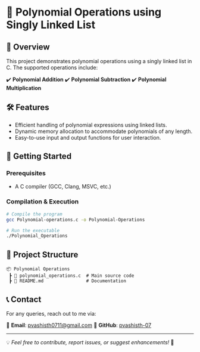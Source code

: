 # 📌 Polynomial Operations using Singly Linked List

## 📖 Overview
This project demonstrates polynomial operations using a singly linked list in C. The supported operations include:

✔️ **Polynomial Addition**
✔️ **Polynomial Subtraction**
✔️ **Polynomial Multiplication**

## 🛠 Features
- Efficient handling of polynomial expressions using linked lists.
- Dynamic memory allocation to accommodate polynomials of any length.
- Easy-to-use input and output functions for user interaction.

## 🚀 Getting Started
### Prerequisites
- A C compiler (GCC, Clang, MSVC, etc.)

### Compilation & Execution
```sh
# Compile the program
gcc Polynomial-operations.c -o Polynomial-Operations

# Run the executable
./Polynomial_Operations
```

## 📂 Project Structure
```
📦 Polynomial Operations
 ┣ 📜 polynomial_operations.c  # Main source code
 ┣ 📜 README.md                # Documentation
```

## 📞 Contact
For any queries, reach out to me via:

📧 **Email**: [pvashisth0711@gmail.com](mailto:pvashisth0711@gmail.com)
🔗 **GitHub**: [pvashisth-07](https://github.com/pvashisth-07)

---
💡 *Feel free to contribute, report issues, or suggest enhancements!* 🚀


